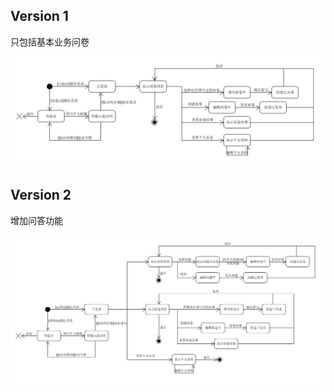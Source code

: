 ## Version 1

只包括基本业务问卷

![](https://github.com/swsad/Dashboard/blob/master/imgs/6-requirement-specification/4.1-state-models/state_model_v1.png?raw=true)

## Version 2

增加问答功能

![](https://github.com/swsad/Dashboard/blob/master/imgs/6-requirement-specification/4.1-state-models/state_model_v2.png?raw=true)